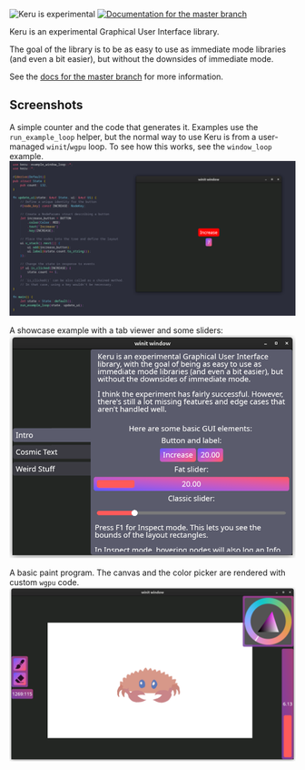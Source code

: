 ![Keru is experimental](https://img.shields.io/badge/status-alpha-orange)
[![Documentation for the `master` branch](https://img.shields.io/badge/docs-master-informational)](https://kekelp.github.io/keru/keru/index.html)

Keru is an experimental Graphical User Interface library.

The goal of the library is to be as easy to use as immediate mode libraries (and even a bit easier), but without the downsides of immediate mode.

See the [docs for the master branch](https://kekelp.github.io/keru/keru/index.html) for more information.

## Screenshots

A simple counter and the code that generates it. Examples use the `run_example_loop` helper, but the normal way to use Keru is from a user-managed `winit`/`wgpu` loop. To see how this works, see the `window_loop` example.
![Screenshot of counter example](screenshots/counter.png)

A showcase example with a tab viewer and some sliders:
![Screenshot of showcase example](screenshots/showcase.png)

A basic paint program. The canvas and the color picker are rendered with custom `wgpu` code.
![Screenshot of paint example](screenshots/paint.png)
